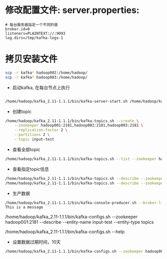 # 修改配置文件: server.properties:

```properties
# 每台服务器指定一个不同的值
broker.id=0
listeners=PLAINTEXT://:9093
log.dirs=/tmp/kafka-logs-1
```

# 拷贝安装文件

```sh
scp -r kafka* hadoop002:/home/hadoop/
scp -r kafka* hadoop003:/home/hadoop/
```

* 启动kafka, 在每台节点上执行
```sh

/home/hadoop/kafka_2.11-1.1.1/bin/kafka-server-start.sh /home/hadoop/kafka_2.11-1.1.1/config/server.properties &
```

* 创建topic
```sh
/home/hadoop/kafka_2.11-1.1.1/bin/kafka-topics.sh --create \
    --zookeeper hadoop001:2181,hadoop002:2181,hadoop003:2181 \
    --replication-factor 2 \
    --partitions 2 \
    --topic input-test

```

* 查看全部topic

```sh
/home/hadoop/kafka_2.11-1.1.1/bin/kafka-topics.sh --list --zookeeper hadoop001:2181,hadoop002:2181,hadoop003:2181
```

* 查看指定topic信息
```sh
/home/hadoop/kafka_2.11-1.1.1/bin/kafka-topics.sh --describe --zookeeper hadoop001:2181,hadoop002:2181,hadoop003:2181 --topic input-test
/home/hadoop/kafka_2.11-1.1.1/bin/kafka-topics.sh --describe --zookeeper hadoop001:2181 --topic input-test
```

* 生产数据
```sh
/home/hadoop/kafka_2.11-1.1.1/bin/kafka-console-producer.sh --broker-list hadoop001:9092,hadoop002:9092,hadoop003:9092 --topic input-test
This is a message
```


/home/hadoop/kafka_2.11-1.1.1/bin/kafka-configs.sh --zookeeper hadoop001:2181 --describe --entity-name input-test --entity-type topics


/home/hadoop/kafka_2.11-1.1.1/bin/kafka-configs.sh --help
* 设置数据过期时间，10天
```sh
/home/hadoop/kafka_2.11-1.1.1/bin/kafka-configs.sh --zookeeper hadoop001:2181 --entity-name input-test --entity-type topics --alter --add-config retention.ms=864000000
```